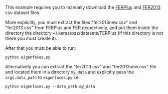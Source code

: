This example requires you to manually download the [FERPlus](https://github.com/microsoft/FERPlus) and [FER2013](https://www.kaggle.com/c/challenges-in-representation-learning-facial-expression-recognition-challenge/data) csv dataset files.

More explicitly, you must extract the files "fer2013new.csv" and "fer2013.csv" from FERPlus and FER respectively, and put them inside the directory the directory ~/.keras/paz/datasets/FERPlus (if this directory is not there you must create it).

After that you must be able to run:

``python eigenfaces.py``

Alternatively you can extract the "fer2013.csv" and "fer2013new.csv" file and located them in a directory ``my_data`` and explicitly pass the ``args.data_path`` to ``eigenfaces.py`` i.e.

``python eigenfaces.py --data_path my_data``
